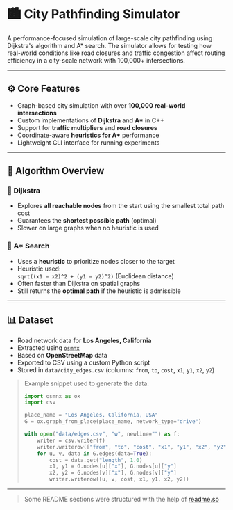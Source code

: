 # 🏙️ City Pathfinding Simulator

A performance-focused simulation of large-scale city pathfinding using Dijkstra's algorithm and A* search. The simulator allows for testing how real-world conditions like road closures and traffic congestion affect routing efficiency in a city-scale network with 100,000+ intersections.

---

## ⚙️ Core Features

- Graph-based city simulation with over **100,000 real-world intersections**
- Custom implementations of **Dijkstra** and **A\*** in C++
- Support for **traffic multipliers** and **road closures**
- Coordinate-aware **heuristics for A\*** performance
- Lightweight CLI interface for running experiments

---

## 🧠 Algorithm Overview

### 🔹 Dijkstra

- Explores **all reachable nodes** from the start using the smallest total path cost
- Guarantees the **shortest possible path** (optimal)
- Slower on large graphs when no heuristic is used

### 🔸 A* Search

- Uses a **heuristic** to prioritize nodes closer to the target
- Heuristic used:  
  `sqrt((x1 − x2)^2 + (y1 − y2)^2)` (Euclidean distance)
- Often faster than Dijkstra on spatial graphs
- Still returns the **optimal path** if the heuristic is admissible

---

## 📊 Dataset

- Road network data for **Los Angeles, California**
- Extracted using [`osmnx`](https://github.com/gboeing/osmnx)
- Based on **OpenStreetMap** data
- Exported to CSV using a custom Python script
- Stored in `data/city_edges.csv` (columns: `from`, `to`, `cost`, `x1`, `y1`, `x2`, `y2`)

> Example snippet used to generate the data:
> ```python
> import osmnx as ox
> import csv
> 
> place_name = "Los Angeles, California, USA"
> G = ox.graph_from_place(place_name, network_type="drive")
> 
> with open("data/edges.csv", "w", newline="") as f:
>     writer = csv.writer(f)
>     writer.writerow(["from", "to", "cost", "x1", "y1", "x2", "y2"])
>     for u, v, data in G.edges(data=True):
>         cost = data.get("length", 1.0)
>         x1, y1 = G.nodes[u]["x"], G.nodes[u]["y"]
>         x2, y2 = G.nodes[v]["x"], G.nodes[v]["y"]
>         writer.writerow([u, v, cost, x1, y1, x2, y2])
> ```

---

> Some README sections were structured with the help of [readme.so](https://readme.so/)
